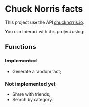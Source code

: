 # Chuck Norris facts

This project use the API [chucknorris.io](https://api.chucknorris.io/#!).

You can interact with this project using:

## Functions

### Implemented
- Generate a random fact;

### Not implemented yet
- Share with friends;
- Search by category.